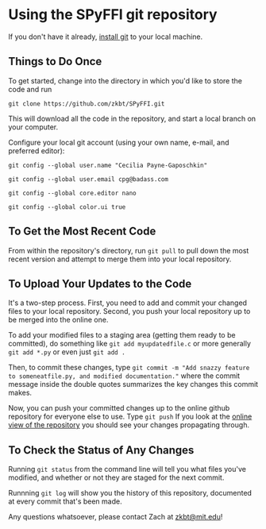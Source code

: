 Using the SPyFFI git repository
===============================

If you don't have it already, [install git](http://git-scm.com/book/en/v2/Getting-Started-Installing-Git) to your local machine.

Things to Do Once
-----------------
To get started, change into the directory in which you'd like to store the code and run

`git clone https://github.com/zkbt/SPyFFI.git`

This will download all the code in the repository, and start a local branch on your computer.

Configure your local git account (using your own name, e-mail, and preferred editor):

`git config --global user.name "Cecilia Payne-Gaposchkin"`

`git config --global user.email cpg@badass.com`

`git config --global core.editor nano`

`git config --global color.ui true`


To Get the Most Recent Code
---------------------------
From within the repository's directory, run
`git pull`
to pull down the most recent version and attempt to merge them into your local repository.

To Upload Your Updates to the Code
----------------------------------
It's a two-step process. First, you need to add and commit your changed files to your local repository. Second, you push your local repository up to be merged into the online one.

To add your modified files to a staging area (getting them ready to be committed), do something like
`git add myupdatedfile.c`
or more generally
`git add *.py`
or even just
`git add .`

Then, to commit these changes, type
`git commit -m "Add snazzy feature to someneatfile.py, and modified documentation."`
where the commit message inside the double quotes summarizes the key changes this commit makes.

Now, you can push your committed changes up to the online github repository for everyone else to use. Type
`git push`
If you look at the [online view of the repository](https://github.com/zkbt/SPyFFI) you should see your changes propagating through.

To Check the Status of Any Changes
----------------------------------
Running `git status` from the command line will tell you what files you've modified, and whether or not they are staged for the next commit.

Runnning `git log` will show you the history of this repository, documented at every commit that's been made.

Any questions whatsoever, please contact Zach at zkbt@mit.edu!
